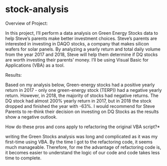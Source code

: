 # stock-analysis

Overview of Project: 

In this project, I’ll perform a data analysis on Green Energy Stocks data to help Steve’s parents make better investment choices. Steve’s parents are interested in investing in DAQO stocks, a company that makes silicon wafers for solar panels. By analyzing a yearly return and total daily volume from the year 2017 and 2018, Steve will help them determine if DQ stocks are worth investing their parents’ money. I’ll be using Visual Basic for Applications (VBA) as a tool. 

Results: 

Based on my analysis below, Green-energy stocks had a positive yearly return in 2017 - only one green-energy stock (TERP)) had a negative yearly return. However, in 2018, the majority of stocks had negative returns. The DQ stock had almost 200% yearly return in 2017, but in 2018 the stock dropped and finished the year with -63%. I would recommend for Steve Parents to re-think their decision on investing on DQ Stocks as the results show a negative outlook. 


How do these pros and cons apply to refactoring the original VBA script?*

writing the Green Stocks analysis was long and complicated as it was my first-time using VBA. By the time I got to the refactoring code, it seems much manageable. Therefore, for me the advantage of refactoring code is, it becomes easier to understand the logic of our code and code takes less time to complete. 
